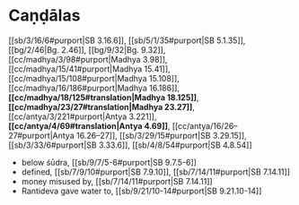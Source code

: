 # Caṇḍālas

[[sb/3/16/6#purport|SB 3.16.6]], [[sb/5/1/35#purport|SB 5.1.35]], [[bg/2/46|Bg. 2.46]], [[bg/9/32|Bg. 9.32]], [[cc/madhya/3/98#purport|Madhya 3.98]], [[cc/madhya/15/41#purport|Madhya 15.41]], [[cc/madhya/15/108#purport|Madhya 15.108]], [[cc/madhya/16/186#purport|Madhya 16.186]], **[[cc/madhya/18/125#translation|Madhya 18.125]]**, **[[cc/madhya/23/27#translation|Madhya 23.27]]**, [[cc/antya/3/221#purport|Antya 3.221]], **[[cc/antya/4/69#translation|Antya 4.69]]**, [[cc/antya/16/26–27#purport|Antya 16.26–27]], [[sb/3/29/15#purport|SB 3.29.15]], [[sb/3/33/6#purport|SB 3.33.6]], [[sb/4/8/54#purport|SB 4.8.54]]

* below śūdra, [[sb/9/7/5-6#purport|SB 9.7.5-6]]
* defined, [[sb/7/9/10#purport|SB 7.9.10]], [[sb/7/14/11#purport|SB 7.14.11]]
* money misused by, [[sb/7/14/11#purport|SB 7.14.11]]
* Rantideva gave water to, [[sb/9/21/10-14#purport|SB 9.21.10-14]]
